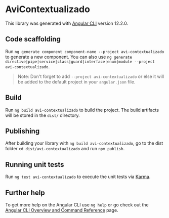 # AviContextualizado

This library was generated with [Angular CLI](https://github.com/angular/angular-cli) version 12.2.0.

## Code scaffolding

Run `ng generate component component-name --project avi-contextualizado` to generate a new component. You can also use `ng generate directive|pipe|service|class|guard|interface|enum|module --project avi-contextualizado`.
> Note: Don't forget to add `--project avi-contextualizado` or else it will be added to the default project in your `angular.json` file. 

## Build

Run `ng build avi-contextualizado` to build the project. The build artifacts will be stored in the `dist/` directory.

## Publishing

After building your library with `ng build avi-contextualizado`, go to the dist folder `cd dist/avi-contextualizado` and run `npm publish`.

## Running unit tests

Run `ng test avi-contextualizado` to execute the unit tests via [Karma](https://karma-runner.github.io).

## Further help

To get more help on the Angular CLI use `ng help` or go check out the [Angular CLI Overview and Command Reference](https://angular.io/cli) page.
